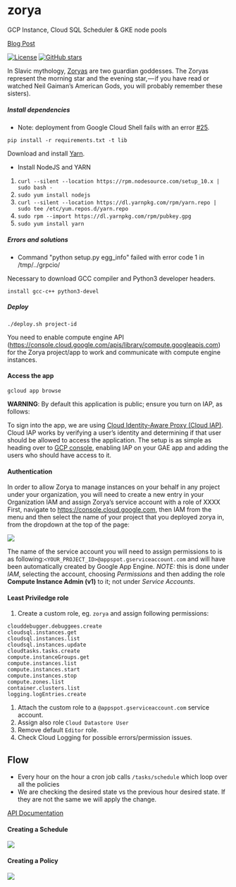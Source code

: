 # zorya
GCP Instance, Cloud SQL Scheduler & GKE node pools

[Blog Post](http://bit.ly/zorya_blog)

[![License](https://img.shields.io/github/license/doitintl/zorya.svg)](LICENSE) [![GitHub stars](https://img.shields.io/github/stars/doitintl/zorya.svg?style=social&label=Stars&style=for-the-badge)](https://github.com/doitintl/zorya)

In Slavic mythology, [Zoryas](https://www.wikiwand.com/en/Zorya) are two guardian goddesses. The Zoryas represent the morning star and the evening star, — if you have read or watched Neil Gaiman’s American Gods, you will probably remember these sisters).


##### Install dependencies

 - Note: deployment from Google Cloud Shell fails with an error [#25](https://github.com/doitintl/zorya/issues/25).

`pip install -r requirements.txt -t lib`

Download and install [Yarn](https://yarnpkg.com/).

- Install NodeJS and YARN

1. `curl --silent --location https://rpm.nodesource.com/setup_10.x | sudo bash -`
1. `sudo yum install nodejs`
1. `curl --silent --location https://dl.yarnpkg.com/rpm/yarn.repo | sudo tee /etc/yum.repos.d/yarn.repo`
1. `sudo rpm --import https://dl.yarnpkg.com/rpm/pubkey.gpg`
1. `sudo yum install yarn`

##### Errors and solutions

- Command "python setup.py egg_info" failed with error code 1 in /tmp/../grpcio/

Necessary to download GCC compiler and Python3 developer headers.

`install gcc-c++ python3-devel`

##### Deploy
`./deploy.sh project-id`

You need to enable compute engine API (https://console.cloud.google.com/apis/library/compute.googleapis.com) for the Zorya project/app to work and communicate with compute engine instances.

#### Access the app
`gcloud app browse`

**WARNING**: By default this application is public; ensure you turn on IAP, as follows:

To sign into the app, we are using [Cloud Identity-Aware Proxy (Cloud IAP)](https://cloud.google.com/iap/). Cloud IAP works by verifying a user’s identity and determining if that user should be allowed to access the application. The setup is as simple as heading over to [GCP console](https://console.cloud.google.com/iam-admin/iap), enabling IAP on your GAE app and adding the users who should have access to it.

#### Authentication
In order to allow Zorya to manage instances on your behalf in any project under your organization, you will need to create a new entry in your Organization IAM and assign Zorya’s service account with a role of XXXX
First, navigate to https://console.cloud.google.com, then IAM from the menu and then select the name of your project that you deployed zorya in, from the dropdown at the top of the page:

![](iam.png)

The name of the service account you will need to assign permissions to is as following:`<YOUR_PROJECT_ID>@appspot.gserviceaccount.com` and will have been automatically created by Google App Engine. *NOTE:* this is done under *IAM*, selecting the account, choosing *Permissions* and then adding the role **Compute Instance Admin (v1)** to it; not under *Service Accounts*.

#### Least Priviledge role

1. Create a custom role, eg. `zorya` and assign following permissions:

```
clouddebugger.debuggees.create
cloudsql.instances.get
cloudsql.instances.list
cloudsql.instances.update
cloudtasks.tasks.create
compute.instanceGroups.get
compute.instances.list
compute.instances.start
compute.instances.stop
compute.zones.list
container.clusters.list
logging.logEntries.create
```

1. Attach the custom role to a `@appspot.gserviceaccount.com` service account.
1. Assign also role `Cloud Datastore User`
1. Remove default `Editor` role.
1. Check Cloud Logging for possible errors/permission issues. 

## Flow

* Every hour on the hour a cron job calls `/tasks/schedule` which loop over all the policies
* We are checking the desired state vs the previous hour desired state. If they are not the same we will apply the change.

[API Documentation](http://bit.ly/zorya_api_docs)

####  Creating a Schedule

![](Zorya_schedule.png)

####  Creating a Policy

![](Zorya_policies.png)

